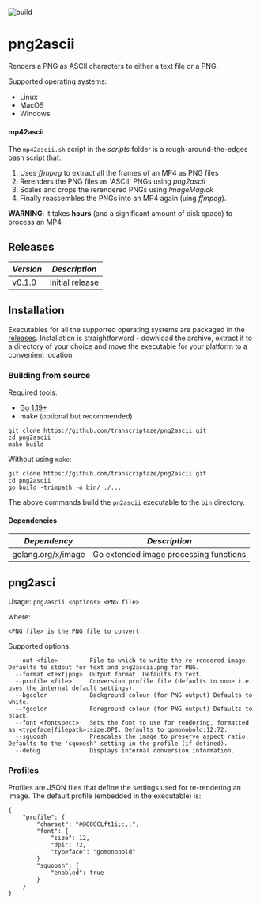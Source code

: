 ![build](https://github.com/transcriptaze/png2ascii/workflows/build/badge.svg)

# png2ascii

Renders a PNG as ASCII characters to either a text file or a PNG.

Supported operating systems:
- Linux
- MacOS
- Windows

#### mp42ascii

The `mp42ascii.sh` script in the _scripts_ folder is a rough-around-the-edges bash script that:
1. Uses _ffmpeg_ to extract all the frames of an MP4 as PNG files
2. Rerenders the PNG files as 'ASCII' PNGs using _png2ascii_
3. Scales and crops the rerendered PNGs using _ImageMagick_ 
4. Finally  reassembles the PNGs into an MP4 again (uing _ffmpeg_).

**WARNING**: it takes **hours** (and a significant amount of disk space) to process an MP4.


## Releases

| *Version* | *Description*                                                                             |
| --------- | ----------------------------------------------------------------------------------------- |
| v0.1.0    | Initial release                                                                           |

## Installation

Executables for all the supported operating systems are packaged in the [releases](https://github.com/transcriptaze/pn2ascii/releases). Installation is straightforward - download the archive, extract it to a directory of your choice and move the executable for
your platform to a convenient location.

### Building from source

Required tools:
- [Go 1.19+](https://go.dev)
- make (optional but recommended)

```
git clone https://github.com/transcriptaze/png2ascii.git
cd png2ascii
make build
```

Without using `make`:
```
git clone https://github.com/transcriptaze/png2ascii.git
cd png2ascii
go build -trimpath -o bin/ ./...
```

The above commands build the `pn2ascii` executable to the `bin` directory.


#### Dependencies

| *Dependency*                        | *Description*                          |
| ----------------------------------- | ---------------------------------------|
| golang.org/x/image                  | Go extended image processing functions |


## png2asci

Usage: ```png2ascii <options> <PNG file>```

where:
```
<PNG file> is the PNG file to convert
```

Supported options:

```
  --out <file>         File to which to write the re-rendered image Defaults to stdout for text and png2ascii.png for PNG.
  --format <text|png>  Output format. Defaults to text. 
  --profile <file>     Conversion profile file (defaults to none i.e. uses the internal default settings).
  --bgcolor            Background colour (for PNG output) Defaults to white.
  --fgcolor            Foreground colour (for PNG output) Defaults to black.
  --font <fontspect>   Sets the font to use for rendering, formatted as <typeface|filepath>:size:DPI. Defaults to gomonobold:12:72.
  --squoosh            Prescales the image to preserve aspect ratio. Defaults to the 'squoosh' setting in the profile (if defined).
  --debug              Displays internal conversion information.
```

### Profiles

Profiles are JSON files that define the settings used for re-rendering an image. The default profile (embedded in the executable)
is:
```
{
    "profile": {
        "charset": "#@80GCLft1i;:,.",
        "font": {
            "size": 12,
            "dpi": 72,
            "typeface": "gomonobold"
        }
        "squoosh": {
            "enabled": true
        }
    }
}
```